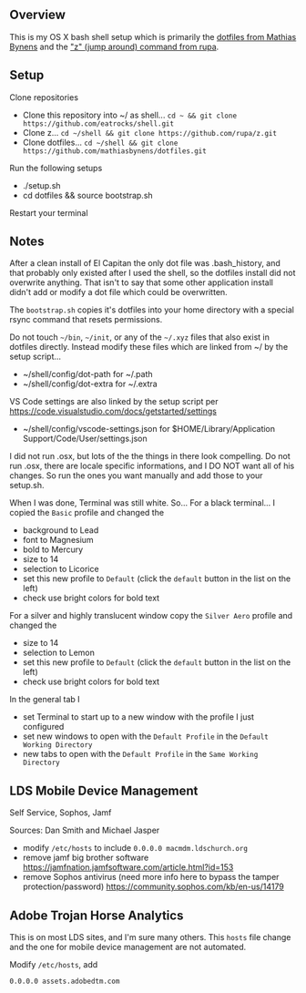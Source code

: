 ## Overview

This is my OS X bash shell setup which is primarily the [dotfiles from Mathias Bynens](https://github.com/mathiasbynens/dotfiles) and the ["z" (jump around) command from rupa](https://github.com/rupa/z).

## Setup

Clone repositories

* Clone this repository into ~/ as shell... `cd ~ && git clone https://github.com/eatrocks/shell.git`
* Clone z... `cd ~/shell && git clone https://github.com/rupa/z.git`
* Clone dotfiles... `cd ~/shell && git clone https://github.com/mathiasbynens/dotfiles.git`

Run the following setups

* ./setup.sh
* cd dotfiles && source bootstrap.sh

Restart your terminal

## Notes

After a clean install of El Capitan the only dot file was .bash_history, and that probably only existed after I used the shell, so the dotfiles install did not overwrite anything. That isn't to say that some other application install didn't add or modify a dot file which could be overwritten.

The `bootstrap.sh` copies it's dotfiles into your home directory with a special rsync command that resets permissions.

Do not touch `~/bin`, `~/init`, or any of the `~/.xyz` files that also exist in dotfiles directly. Instead modify these files which are linked from ~/ by the setup script...

* ~/shell/config/dot-path for ~/.path
* ~/shell/config/dot-extra for ~/.extra

VS Code settings are also linked by the setup script
per https://code.visualstudio.com/docs/getstarted/settings

* ~/shell/config/vscode-settings.json for $HOME/Library/Application Support/Code/User/settings.json

I did not run .osx, but lots of the the things in there look compelling. Do not run .osx, there are locale specific informations, and I DO NOT want all of his changes. So run the ones you want manually and add those to your setup.sh.

When I was done, Terminal was still white. So...
For a black terminal... I copied the `Basic` profile and changed the

* background to Lead
* font to Magnesium
* bold to Mercury
* size to 14
* selection to Licorice
* set this new profile to `Default` (click the `default` button in the list on the left)
* check use bright colors for bold text

For a silver and highly translucent window copy the `Silver Aero` profile and changed the

* size to 14
* selection to Lemon
* set this new profile to `Default` (click the `default` button in the list on the left)
* check use bright colors for bold text

In the general tab I

* set Terminal to start up to a new window with the profile I just configured
* set new windows to open with the `Default Profile` in the `Default Working Directory`
* new tabs to open with the `Default Profile` in the `Same Working Directory`

## LDS Mobile Device Management

Self Service, Sophos, Jamf

Sources: Dan Smith and Michael Jasper

* modify `/etc/hosts` to include `0.0.0.0 macmdm.ldschurch.org`
* remove jamf big brother software https://jamfnation.jamfsoftware.com/article.html?id=153
* remove Sophos antivirus (need more info here to bypass the tamper protection/password) https://community.sophos.com/kb/en-us/14179

## Adobe Trojan Horse Analytics

This is on most LDS sites, and I'm sure many others. This `hosts` file change and
the one for mobile device management are not automated.

Modify `/etc/hosts`, add

```
0.0.0.0 assets.adobedtm.com
```
